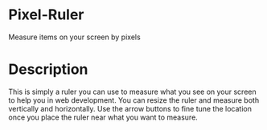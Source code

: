 # Pixel-Ruler
Measure items on your screen by pixels
# Description
This is simply a ruler you can use to measure what you see on your screen to help you in web development.  You can resize the ruler and measure both vertically and horizontally.  Use the arrow buttons to fine tune the location once you place the ruler near what you want to measure.
